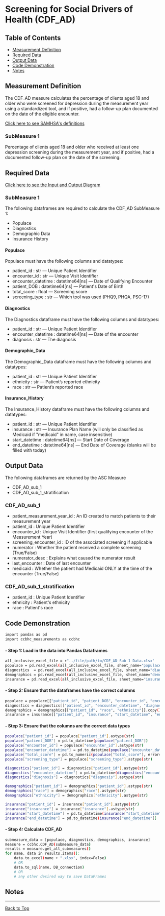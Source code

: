 # Screening for Social Drivers of Health (CDF_AD)

## Table of Contents

- [Measurement Definition](#measurement-definition)  
- [Required Data](#required-data)  
- [Output Data](#output-data)  
- [Code Demonstration](#code-demonstration)  
- [Notes](#notes)

## Measurement Definition

The CDF_AD measure calculates the percentage of clients aged 18 and older who were screened for depression during the measurement year using a standardized tool, and if positive, had a follow-up plan documented on the date of the eligible encounter.

[Click here to see SAMHSA's definitions](https://www.samhsa.gov/sites/default/files/ccbhc-quality-measures-technical-specifications-manual.pdf)

### SubMeasure 1

Percentage of clients aged 18 and older who received at least one depression screening during the measurement year, and if positive, had a documented follow-up plan on the date of the screening.

## Required Data

[Click here to see the Input and Output Diagram](https://github.com/Pesach-Tikvah-Hope-Development-Inc/CCBHC_Measurements/blob/main/ccbhc_measurements/diagrams/CDF_AD%20Input%20Output%20Requirements.pdf)

### SubMeasure 1

The following dataframes are required to calculate the CDF_AD SubMeasure 1:

- Populace  
- Diagnostics
- Demographic Data  
- Insurance History  

#### Populace

Populace must have the following columns and datatypes:
- patient_id : str — Unique Patient Identifier  
- encounter_id : str — Unique Visit Identifier  
- encounter_datetime : datetime64[ns] — Date of Qualifying Encounter 
- patient_DOB : datetime64[ns] — Patient's Date of Birth  
- total_score : float — Screening score  
- screening_type : str — Which tool was used (PHQ9, PHQA, PSC-17)    

#### Diagnostics

The Diagnostics dataframe must have the following columns and datatypes:

- patient_id : str — Unique Patient Identifier  
- encounter_datetime : datetime64[ns] — Date of the encounter
- diagnosis : str — The diagnosis

#### Demographic_Data

The Demographic_Data dataframe must have the following columns and datatypes:

- patient_id : str — Unique Patient Identifier  
- ethnicity : str — Patient’s reported ethnicity  
- race : str — Patient’s reported race  

#### Insurance_History

The Insurance_History dataframe must have the following columns and datatypes:

- patient_id : str — Unique Patient Identifier  
- insurance : str — Insurance Plan Name (will only be classified as Medicaid if "medicaid" in name, case insensitive)  
- start_datetime : datetime64[ns] — Start Date of Coverage  
- end_datetime : datetime64[ns] — End Date of Coverage (blanks will be filled with today)  

## Output Data

The following dataframes are returned by the ASC Measure
- CDF_AD_sub_1
- CDF_AD_sub_1_stratification

### CDF_AD_sub_1

- patient_measurement_year_id : An ID created to match patients to their measurement year  
- patient_id : Unique Patient Identifier
- encounter_id : Unique Visit Identifier (first qualifying encounter of the Measurement Year)  
- screening_encounter_id : ID of the associated screening if applicable  
- numerator : Whether the patient received a complete screening (True/False)  
- numerator_desc : Explains what caused the numerator result
- last_encounter : Date of last encounter
- medicaid : Whether the patient had Medicaid ONLY at the time of the encounter (True/False)

### CDF_AD_sub_1_stratification

- patient_id : Unique Patient Identifier
- ethnicity : Patient's ethnicity  
- race : Patient's race  

## Code Demonstration

```sh
import pandas as pd
import ccbhc_measurements as ccbhc
```

#### - Step 1: Load in the data into Pandas Dataframes

```sh
all_inclusive_excel_file = r"../file/path/to/CDF_AD Sub 1 Data.xlsx"
populace = pd.read_excel(all_inclusive_excel_file, sheet_name="populace")
diagnostics  = pd.read_excel(all_inclusive_excel_file, sheet_name="diagnostics")
demographics = pd.read_excel(all_inclusive_excel_file, sheet_name="demographic_data")
insurance = pd.read_excel(all_inclusive_excel_file, sheet_name="insurance_history")
```
#### - Step 2: Ensure that the dataframes have the correct columns

```sh
populace = populace[["patient_id", "patient_DOB", "encounter_id", "encounter_datetime", "total_score", "screening_type"]].copy()
diagnostics = diagnostics[["patient_id", "encounter_datetime", "diagnosis"]].copy()
demographics = demographics[["patient_id", "race", "ethnicity"]].copy()
insurance = insurance[["patient_id", "insurance", "start_datetime", "end_datetime"]].copy()
```

#### - Step 3: Ensure that the columns are the correct data types

```sh
populace["patient_id"] = populace["patient_id"].astype(str)
populace["patient_DOB"] = pd.to_datetime(populace["patient_DOB"])
populace["encounter_id"] = populace["encounter_id"].astype(str)
populace["encounter_datetime"] = pd.to_datetime(populace["encounter_datetime"])
populace["total_score"] = pd.to_numeric(populace["total_score"], errors="coerce")
populace["screening_type"] = populace["screening_type"].astype(str)

diagnostics["patient_id"] = diagnostics["patient_id"].astype(str)
diagnostics["encounter_datetime"] = pd.to_datetime(diagnostics["encounter_datetime"])
diagnostics["diagnosis"] = diagnostics["diagnosis"].astype(str)

demographics["patient_id"] = demographics["patient_id"].astype(str)
demographics["race"] = demographics["race"].astype(str)
demographics["ethnicity"] = demographics["ethnicity"].astype(str)

insurance["patient_id"] = insurance["patient_id"].astype(str)
insurance["insurance"] = insurance["insurance"].astype(str)
insurance["start_datetime"] = pd.to_datetime(insurance["start_datetime"])
insurance["end_datetime"] = pd.to_datetime(insurance["end_datetime"])
```

#### - Step 4: Calculate CDF_AD

```sh
submeasure_data = [populace, diagnostics, demographics, insurance]
measure = ccbhc.CDF_AD(submeasure_data)
results = measure.get_all_submeasures()
for name, data in results.items():
    data.to_excel(name + ".xlsx", index=False)
    # OR
    data.to_sql(name, DB_connection)
    # OR
    # any other desired way to save DataFrames
```

## Notes

<hr>

[Back to Top](#ccbhc-measurements)